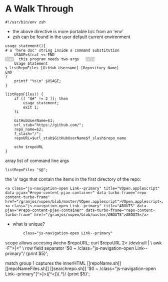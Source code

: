# A Walk Through 
```shell
#!/usr/bin/env zsh
```
- the above directive is more portable b/c from an 'env' 
- zsh can be found in the user default current environment 

```shell
usage_statement(){
# a 'here doc' string inside a command substitution
	USAGE=$(cat <<-END
░░░░  this program needs two args   ░░░░
    Usage Statement
🌀 listRepoFiles [GitHub Username] [Repository Name]
END
)
	printf "%s\n" $USAGE;
}

listRepoFiles() {
	if [[ "$#" != 2 ]]; then
		usage_statement;
		exit 1;
	fi

	GitHubUserName=$1;
	url_stub="https://github.com/";
	repo_name=$2;
	f_slash="/";
	repoURL=$url_stub$GitHubUserName$f_slash$repo_name

	echo $repoURL 
}
 ```
array list of command line args

```shell
listRepoFiles "$@"; 
 ```

  the 'a' tags that contain the items in the first directory of the repo:

 ```shell 
 <a class="js-navigation-open Link--primary" title="VOpen.applescript" data-pjax="#repo-content-pjax-container" data-turbo-frame="repo-content-turbo-frame" href="/gramjos/vopen/blob/master/VOpen.applescript">VOpen.applescript</a>
<a class="js-navigation-open Link--primary" title="ABOUTS" data-pjax="#repo-content-pjax-container" data-turbo-frame="repo-content-turbo-frame" href="/gramjos/vopen/blob/master/ABOUTS">ABOUTS</a>
```

- what is unique?
```html
 		class="js-navigation-open Link--primary"
 ```


scope allows accesing 
#echo $repoURL; 
	curl $repoURL 2> /dev/null | \
		awk -F">|<" 	\
 row field separator
	'$0 ~ /class="js-navigation-open Link--primary"/ {print $5}';

 match group 1 captures the innerHTML
 [[repoName.sh]]
[[repoNameFiles.sh]]
[[searchrepo.sh]]
		'$0 ~ /class="js-navigation-open Link--primary"[^>]*>([^<]*)(.*)/ {print $5}';
